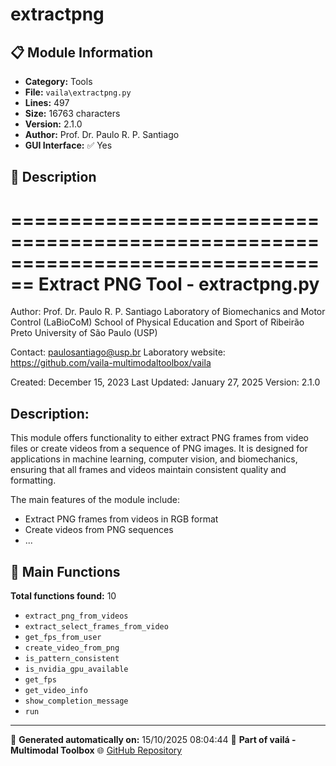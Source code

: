 # extractpng

## 📋 Module Information

- **Category:** Tools
- **File:** `vaila\extractpng.py`
- **Lines:** 497
- **Size:** 16763 characters
- **Version:** 2.1.0
- **Author:** Prof. Dr. Paulo R. P. Santiago
- **GUI Interface:** ✅ Yes

## 📖 Description


================================================================================
Extract PNG Tool - extractpng.py
================================================================================
Author: Prof. Dr. Paulo R. P. Santiago
Laboratory of Biomechanics and Motor Control (LaBioCoM)
School of Physical Education and Sport of Ribeirão Preto
University of São Paulo (USP)

Contact: paulosantiago@usp.br
Laboratory website: https://github.com/vaila-multimodaltoolbox/vaila

Created: December 15, 2023
Last Updated: January 27, 2025
Version: 2.1.0

Description:
------------
This module offers functionality to either extract PNG frames from video files or
create videos from a sequence of PNG images. It is designed for applications in
machine learning, computer vision, and biomechanics, ensuring that all frames and
videos maintain consistent quality and formatting.

The main features of the module include:
- Extract PNG frames from videos in RGB format
- Create videos from PNG sequences
- ...

## 🔧 Main Functions

**Total functions found:** 10

- `extract_png_from_videos`
- `extract_select_frames_from_video`
- `get_fps_from_user`
- `create_video_from_png`
- `is_pattern_consistent`
- `is_nvidia_gpu_available`
- `get_fps`
- `get_video_info`
- `show_completion_message`
- `run`




---

📅 **Generated automatically on:** 15/10/2025 08:04:44
🔗 **Part of vailá - Multimodal Toolbox**
🌐 [GitHub Repository](https://github.com/vaila-multimodaltoolbox/vaila)
